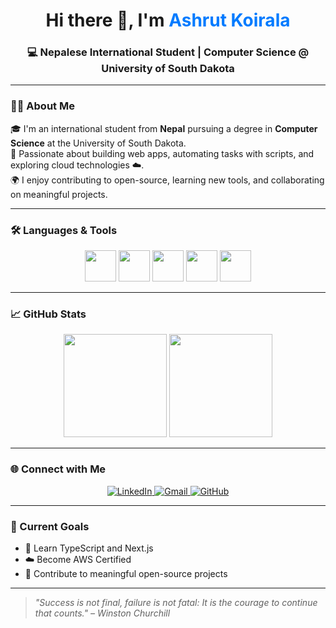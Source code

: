 
<h1 align="center">Hi there 👋, I'm <span style="color:#007bff">Ashrut Koirala</span></h1>
<h3 align="center">💻 Nepalese International Student | Computer Science @ University of South Dakota</h3>

---

### 👨‍💻 About Me

🎓 I'm an international student from **Nepal** pursuing a degree in **Computer Science** at the University of South Dakota.  
🌱 Passionate about building web apps, automating tasks with scripts, and exploring cloud technologies ☁️.  
🌍 I enjoy contributing to open-source, learning new tools, and collaborating on meaningful projects.

---

### 🛠️ Languages & Tools

<p align="center">
  <img src="https://cdn.jsdelivr.net/gh/devicons/devicon/icons/python/python-original.svg" width="50" />
  <img src="https://cdn.jsdelivr.net/gh/devicons/devicon/icons/cplusplus/cplusplus-original.svg" width="50" />
  <img src="https://cdn.jsdelivr.net/gh/devicons/devicon/icons/javascript/javascript-original.svg" width="50" />
  <img src="https://cdn.jsdelivr.net/gh/devicons/devicon/icons/react/react-original.svg" width="50" />
  <img src="https://cdn.jsdelivr.net/gh/devicons/devicon/icons/mysql/mysql-original.svg" width="50" />
</p>

---

### 📈 GitHub Stats

<p align="center">
  <img src="https://github-readme-stats.vercel.app/api?username=AKC10&show_icons=true&theme=tokyonight" height="165">
  <img src="https://github-readme-stats.vercel.app/api/top-langs/?username=AKC10&layout=compact&theme=tokyonight" height="165">
</p>

---

### 🌐 Connect with Me

<p align="center">
  <a href="https://www.linkedin.com/in/ashrut-koirala-6613b0345/" target="_blank">
    <img src="https://img.shields.io/badge/LinkedIn-blue?logo=linkedin&style=for-the-badge" alt="LinkedIn" />
  </a>
  <a href="mailto:koirala.ashrut18@gmail.com">
    <img src="https://img.shields.io/badge/Gmail-D14836?style=for-the-badge&logo=gmail&logoColor=white" alt="Gmail" />
  </a>
  <a href="https://github.com/AKC10" target="_blank">
    <img src="https://img.shields.io/badge/GitHub-100000?style=for-the-badge&logo=github&logoColor=white" alt="GitHub" />
  </a>
</p>

---

### 🚀 Current Goals

- 📘 Learn TypeScript and Next.js  
- ☁️ Become AWS Certified  
- 🤝 Contribute to meaningful open-source projects  

---

> _"Success is not final, failure is not fatal: It is the courage to continue that counts." – Winston Churchill_
